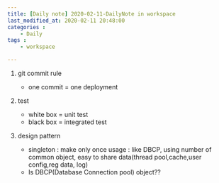 ```yaml
---
title: [Daily note] 2020-02-11-DailyNote in workspace
last_modified_at: 2020-02-11 20:48:00
categories : 
    - Daily
tags :
    - workspace

---
```

1. git commit rule
    - one commit = one deployment

2. test
    - white box = unit test
    - black box = integrated test

3. design pattern
    - singleton : make only once
            usage : like DBCP, using number of common object, easy to share data(thread pool,cache,user config,reg data, log)
    + Is DBCP(Database Connection pool) object??
